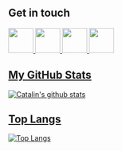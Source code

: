 ## Get in touch

<a href = "mailto:stoicescu.catalinn97@gmail.com">
  <img src="https://logodownload.org/wp-content/uploads/2018/03/gmail-logo-16.png" width="auto" height="50px"> 

<a target="_blank" href="https://www.linkedin.com/in/stoicescu-catalin-11017518b/">
  <img src="https://nepa.com/wp-content/uploads/2017/09/linkedin-logo.png" width="auto" height="50px"> 

<a target="_blank" href="https://github.com/cstoicescu">
  <img src="https://1000logos.net/wp-content/uploads/2018/11/GitHub-logo.png" width="auto" height="50px"> 

<a target="_blank" href="https://www.facebook.com/catalin.stoicescu11">
  <img src="https://www.facebook.com/images/fb_icon_325x325.png" width="auto" height="50px"> 

## My GitHub Stats
![Catalin's github stats](https://github-readme-stats.vercel.app/api?username=cstoicescu&show_icons=true&theme=tokyonight&count_private=true)

## Top Langs
[![Top Langs](https://github-readme-stats.vercel.app/api/top-langs/?username=cstoicescu&show_icons=true&theme=tokyonight&hide=HLSL)](https://i.imgur.com/g5B73Bj.gif)
<!--
**cstoicescu/cstoicescu** is a ✨ _special_ ✨ repository because its `README.md` (this file) appears on your GitHub profile.


